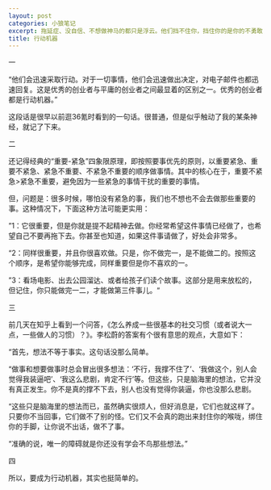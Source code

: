 ```yaml
---
layout: post
categories: 小狼笔记
excerpt: 拖延症、没自信、不想做神马的都只是浮云。他们挡不住你，挡住你的是你的不勇敢。
title: 行动机器
---
```


一

“他们会迅速采取行动。对于一切事情，他们会迅速做出决定，对电子邮件也都迅速回复。这是优秀的创业者与平庸的创业者之间最显着的区别之一。优秀的创业者都是行动机器。”

这段话是很早以前逛36氪时看到的一句话。很普通，但是似乎触动了我的某条神经，就记了下来。

二

还记得经典的“重要-紧急”四象限原理，即按照要事优先的原则，以重要紧急、重要不紧急、紧急不重要、不紧急不重要的顺序做事情。其中的核心在于，重要不紧急>紧急不重要，避免因为一些紧急的事情干扰的重要的事情。

但，问题是：很多时候，哪怕没有紧急的事，我们也不想也不会去做那些重要的事。这种情况下，下面这种方法可能更实用：

”1：它很重要，但是你就是提不起精神去做。你经常希望这件事情已经做了，也希望自己不要再拖下去。你甚至也知道，如果这件事请做了，好处会非常多。

“2：同样很重要，并且你很喜欢做。只是，你不做完一，是不能做二的。按照这个顺序，是希望你能够完成，同样重要但是你不喜欢的一。

”3：看场电影、出去公园溜达、或者给孩子们读个故事。这部分是用来放松的，但记住，你只能做完一二，才能做第三件事儿。“

三

前几天在知乎上看到一个问答，《怎么养成一些很基本的社交习惯（或者说大一点，一些做人的习惯）？》。李松蔚的答案有个很有意思的观点，大意如下：

“首先，想法不等于事实。这句话没那么简单。

“做事和想要做事时总会冒出很多想法：‘不行，我撑不住了’、‘我做这个，别人会觉得我装逼吧’、‘我这么悲剧，肯定不行’等。但这些，只是脑海里的想法，它并没有真正发生。你不是真的撑不下去，别人也没有觉得你装逼，你也没那么悲剧。

“这些只是脑海里的想法而已，虽然确实很烦人，但好消息是，它们也就这样了。只要你不当回事，它们做不了别的怪。它们又不会真的跑出来封住你的喉咙，绑住你的手脚，让你说不出话，做不了事。

“准确的说，唯一的障碍就是你还没有学会不鸟那些想法。”

四

所以，要成为行动机器，其实也挺简单的。
